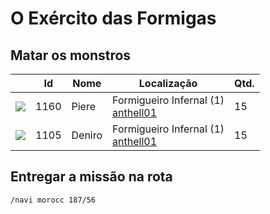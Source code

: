# O Exército das Formigas

## Matar os monstros

| | Id | Nome | Localização | Qtd. |
| - | - | - | - | - |
| <img src="https://file5s.ratemyserver.net/mobs/1160.gif"> | 1160 | <a src="https://ratemyserver.net/mob_db.php?mob_id=1160&small=1&back=1" target="_blank">Piere</a> | Formigueiro Infernal (1)<br><a href="https://ratemyserver.net/index.php?page=npc_shop_warp&map=anthell01" target="_blank">anthell01</a> | 15 |
| <img src="https://file5s.ratemyserver.net/mobs/1105.gif"> | 1105 | <a src="https://ratemyserver.net/mob_db.php?mob_id=1105&small=1&back=1" target="_blank">Deniro</a> | Formigueiro Infernal (1)<br><a href="https://ratemyserver.net/index.php?page=npc_shop_warp&map=anthell01" target="_blank">anthell01</a> | 15 |

## Entregar a missão na rota

```
/navi morocc 187/56
```